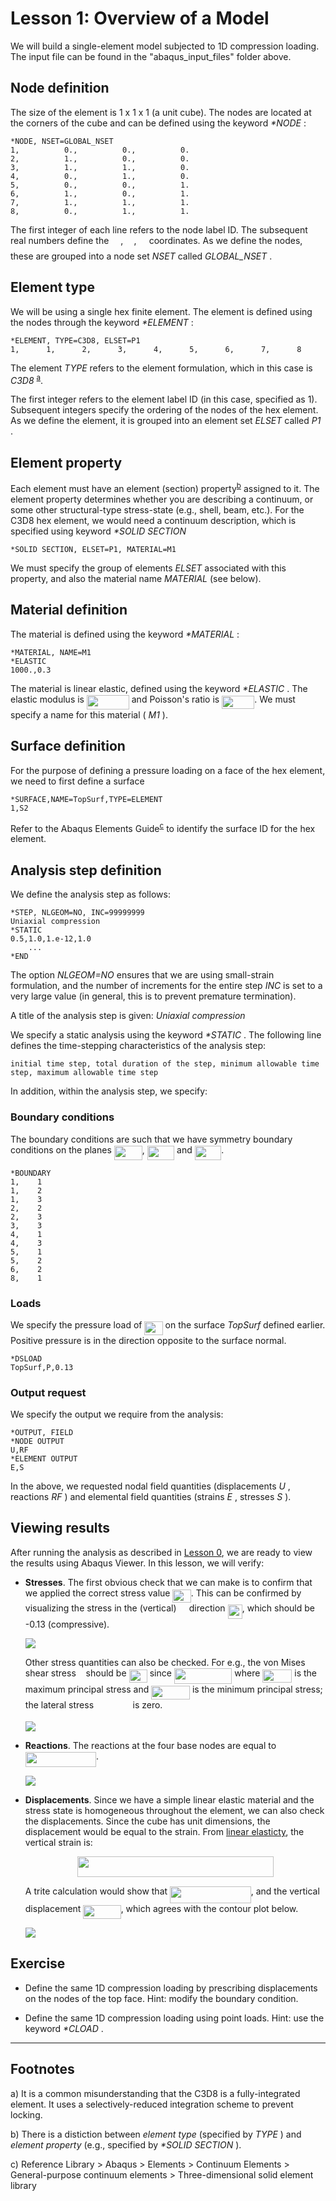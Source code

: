 # Lesson 1: Overview of a Model

We will build a single-element model subjected to 1D compression loading. The input file can be found in the "abaqus_input_files" folder above.

## Node definition

The size of the element is 1 x 1 x 1 (a unit cube). The nodes are located at the corners of the cube and can be defined using the keyword <em> *NODE </em>:

	*NODE, NSET=GLOBAL_NSET
	1,          0.,          0.,          0.
	2,          1.,          0.,          0.
	3,          1.,          1.,          0.
	4,          0.,          1.,          0.
	5,          0.,          0.,          1.
	6,          1.,          0.,          1.
	7,          1.,          1.,          1.
	8,          0.,          1.,          1.

The first integer of each line refers to the node label ID. The subsequent real numbers define the <img src="/01_Lesson/tex/cbfb1b2a33b28eab8a3e59464768e810.svg?invert_in_darkmode&sanitize=true" align=middle width=14.908688849999992pt height=22.465723500000017pt/>, <img src="/01_Lesson/tex/91aac9730317276af725abd8cef04ca9.svg?invert_in_darkmode&sanitize=true" align=middle width=13.19638649999999pt height=22.465723500000017pt/>, <img src="/01_Lesson/tex/5b51bd2e6f329245d425b8002d7cf942.svg?invert_in_darkmode&sanitize=true" align=middle width=12.397274999999992pt height=22.465723500000017pt/> coordinates. As we define the nodes, these are grouped into a node set <em> NSET </em> called <em> GLOBAL_NSET </em>.

## Element type

We will be using a single hex finite element. The element is defined using the nodes through the keyword <em> *ELEMENT </em>:

	*ELEMENT, TYPE=C3D8, ELSET=P1
	1,      1,      2,      3,      4,      5,      6,      7,      8

The element <em> TYPE </em> refers to the element formulation, which in this case is <em> C3D8 </em><sup>[a](#myfootnote1)</sup>.  

The first integer refers to the element label ID (in this case, specified as 1). Subsequent integers specify the ordering of the nodes of the hex element. As we define the element, it is grouped into an element set <em> ELSET </em> called <em> P1 </em>. 

## Element property

Each element must have an element (section) property<sup>[b](#myfootnote2)</sup> assigned to it. The element property determines whether you are describing a continuum, or some other structural-type stress-state (e.g., shell, beam, etc.). For the C3D8 hex element, we would need a continuum description, which is specified using keyword <em> *SOLID SECTION </em>

	*SOLID SECTION, ELSET=P1, MATERIAL=M1

We must specify the group of elements <em> ELSET </em> associated with this property, and also the material name <em> MATERIAL </em> (see below).

## Material definition

The material is defined using the keyword <em> *MATERIAL </em>:

	*MATERIAL, NAME=M1
	*ELASTIC
	1000.,0.3

The material is linear elastic, defined using the keyword <em> *ELASTIC </em>. The elastic modulus is <img src="/01_Lesson/tex/57edfc49eca3237d9614cdfaa86fd48a.svg?invert_in_darkmode&sanitize=true" align=middle width=67.87664564999999pt height=22.465723500000017pt/> and Poisson's ratio is <img src="/01_Lesson/tex/15c1721523b4a6c9de5c6579ea380fdd.svg?invert_in_darkmode&sanitize=true" align=middle width=52.088957249999986pt height=21.18721440000001pt/>. We must specify a name for this material (<em> M1 </em>).

## Surface definition
For the purpose of defining a pressure loading on a face of the hex element, we need to first define a surface

	*SURFACE,NAME=TopSurf,TYPE=ELEMENT
	1,S2

Refer to the Abaqus Elements Guide<sup>[c](#myfootnote3)</sup> to identify the surface ID for the hex element.

## Analysis step definition

We define the analysis step as follows:

	*STEP, NLGEOM=NO, INC=99999999
	Uniaxial compression
	*STATIC
	0.5,1.0,1.e-12,1.0
		...
	*END
	
The option <em> NLGEOM=NO </em> ensures that we are using small-strain formulation, and the number of increments for the entire step <em> INC </em> is set to a very large value (in general, this is to prevent premature termination).

A title of the analysis step is given: <em> Uniaxial compression </em>

We specify a static analysis using the keyword <em> *STATIC </em>. The following line defines the time-stepping characteristics of the analysis step:

	initial time step, total duration of the step, minimum allowable time step, maximum allowable time step

In addition, within the analysis step, we specify:
	
### Boundary conditions

The boundary conditions are such that we have symmetry boundary conditions on the planes <img src="/01_Lesson/tex/b6903d0bfe9fdb18f618c3811752bda9.svg?invert_in_darkmode&sanitize=true" align=middle width=45.04550654999999pt height=22.465723500000017pt/>, <img src="/01_Lesson/tex/5e00215a538a57a8b3eae1a769cd34d6.svg?invert_in_darkmode&sanitize=true" align=middle width=43.33321904999999pt height=22.465723500000017pt/> and <img src="/01_Lesson/tex/e51463e7c08e166a5ffb970655d2d909.svg?invert_in_darkmode&sanitize=true" align=middle width=42.53410919999999pt height=22.465723500000017pt/>.

	*BOUNDARY
	1,    1
	1,    2
	1,    3
	2,    2
	2,    3
	3,    3
	4,    1
	4,    3
	5,    1
	5,    2
	6,    2
	8,    1	

### Loads

We specify the pressure load of <img src="/01_Lesson/tex/619592087e8219141eb96df340222866.svg?invert_in_darkmode&sanitize=true" align=middle width=29.22385289999999pt height=21.18721440000001pt/> on the surface <em> TopSurf </em> defined earlier. Positive pressure is in the direction opposite to the surface normal.

	*DSLOAD
	TopSurf,P,0.13

### Output request

We specify the output we require from the analysis:

	*OUTPUT, FIELD
	*NODE OUTPUT
	U,RF
	*ELEMENT OUTPUT
	E,S

In the above, we requested nodal field quantities (displacements <em> U </em>, reactions <em> RF </em>) and elemental field quantities (strains <em> E </em>, stresses <em> S </em>).

## Viewing results

After running the analysis as described in [Lesson 0](./../00_Lesson), we are ready to view the results using Abaqus Viewer. In this lesson, we will verify:

* **Stresses**. The first obvious check that we can make is to confirm that we applied the correct stress value <img src="/01_Lesson/tex/619592087e8219141eb96df340222866.svg?invert_in_darkmode&sanitize=true" align=middle width=29.22385289999999pt height=21.18721440000001pt/>. This can be confirmed by visualizing the stress in the (vertical) <img src="/01_Lesson/tex/5b51bd2e6f329245d425b8002d7cf942.svg?invert_in_darkmode&sanitize=true" align=middle width=12.397274999999992pt height=22.465723500000017pt/> direction <img src="/01_Lesson/tex/8f372bf5cff388edf2a30074c7f27736.svg?invert_in_darkmode&sanitize=true" align=middle width=23.18501789999999pt height=22.465723500000017pt/>, which should be -0.13 (compressive).

	![](./abaqus_input_files/1ElementTest_Lesson1_Step1_S33.png)
	
	Other stress quantities can also be checked. For e.g., the von Mises shear stress <img src="/01_Lesson/tex/d5c18a8ca1894fd3a7d25f242cbe8890.svg?invert_in_darkmode&sanitize=true" align=middle width=7.928106449999989pt height=14.15524440000002pt/> should be <img src="/01_Lesson/tex/619592087e8219141eb96df340222866.svg?invert_in_darkmode&sanitize=true" align=middle width=29.22385289999999pt height=21.18721440000001pt/> since <img src="/01_Lesson/tex/a03c0cdcd2a4f14d3fa3e52fa13ad35a.svg?invert_in_darkmode&sanitize=true" align=middle width=92.60449109999998pt height=24.65753399999998pt/> where <img src="/01_Lesson/tex/e03c67b59d1405f92aed6a4c7eb4deca.svg?invert_in_darkmode&sanitize=true" align=middle width=46.90440644999998pt height=21.18721440000001pt/> is the maximum principal stress and <img src="/01_Lesson/tex/87913464a94d6d2e461966c0b3c99095.svg?invert_in_darkmode&sanitize=true" align=middle width=61.87021499999999pt height=22.465723500000017pt/> is the minimum principal stress; the lateral stress <img src="/01_Lesson/tex/0d1356111d3a14163216612043294f2e.svg?invert_in_darkmode&sanitize=true" align=middle width=54.63085154999999pt height=14.15524440000002pt/> is zero.
	
	![](./abaqus_input_files/1ElementTest_Lesson1_Step1_VMS.png	)

* **Reactions**. The reactions at the four base nodes are equal to <img src="/01_Lesson/tex/6a295b2e0ddef468a1bf686a71ef7080.svg?invert_in_darkmode&sanitize=true" align=middle width=113.242173pt height=24.65753399999998pt/>.
	
	![](./abaqus_input_files/1ElementTest_Lesson1_Step1_RF3.png	)
	
* **Displacements**. Since we have a simple linear elastic material and the stress state is homogeneous throughout the element, we can also check the displacements. Since the cube has unit dimensions, the displacement would be equal to the strain. From [linear elasticty](https://en.wikipedia.org/wiki/Linear_elasticity), the vertical strain is:
		
	<p align="center"><img src="/01_Lesson/tex/bfd725bb8e9573ebfe78ef13dc374abc.svg?invert_in_darkmode&sanitize=true" align=middle width=314.53656794999995pt height=32.990165999999995pt/></p>
	
	A trite calculation would show that <img src="/01_Lesson/tex/fcf8c1f48d1ea620135c53b35a252ef2.svg?invert_in_darkmode&sanitize=true" align=middle width=129.66327825pt height=26.76175259999998pt/>, and the vertical displacement <img src="/01_Lesson/tex/12e1dc42f1fa4d6291c44c2ad9f1768f.svg?invert_in_darkmode&sanitize=true" align=middle width=60.293313299999994pt height=22.465723500000017pt/>, which agrees with the contour plot below.
	
	![](./abaqus_input_files/1ElementTest_Lesson1_Step1_U3.png	)
	


## Exercise 

* Define the same 1D compression loading by prescribing displacements on the nodes of the top face. Hint: modify the boundary condition.

* Define the same 1D compression loading using point loads. Hint: use the keyword <em> *CLOAD </em>.

---
## Footnotes
<a name="myfootnote1">a</a>) It is a common misunderstanding that the C3D8 is a fully-integrated element. It uses a selectively-reduced integration scheme to prevent locking. 

<a name="myfootnote2">b</a>) There is a distiction between <em> element type </em> (specified by <em> TYPE </em>) and <em> element property </em> (e.g., specified by <em> *SOLID SECTION </em>). 

<a name="myfootnote3">c</a>) Reference Library > Abaqus > Elements > Continuum Elements > General-purpose continuum elements > Three-dimensional solid element library   